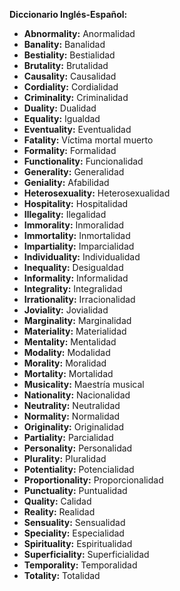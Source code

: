 
**Diccionario Inglés-Español:**

*   **Abnormality:** Anormalidad
*   **Banality:** Banalidad
*   **Bestiality:** Bestialidad
*   **Brutality:** Brutalidad
*   **Causality:** Causalidad
*   **Cordiality:** Cordialidad
*   **Criminality:** Criminalidad
*   **Duality:** Dualidad
*   **Equality:** Igualdad
*   **Eventuality:** Eventualidad
*   **Fatality:** Víctima mortal muerto
*   **Formality:** Formalidad
*   **Functionality:** Funcionalidad
*   **Generality:** Generalidad
*   **Geniality:** Afabilidad
*   **Heterosexuality:** Heterosexualidad
*   **Hospitality:** Hospitalidad
*   **Illegality:** Ilegalidad
*   **Immorality:** Inmoralidad
*   **Immortality:** Inmortalidad
*   **Impartiality:** Imparcialidad
*   **Individuality:** Individualidad
*   **Inequality:** Desigualdad
*   **Informality:** Informalidad
*   **Integrality:** Integralidad
*   **Irrationality:** Irracionalidad
*   **Joviality:** Jovialidad
*   **Marginality:** Marginalidad
*   **Materiality:** Materialidad
*   **Mentality:** Mentalidad
*   **Modality:** Modalidad
*   **Morality:** Moralidad
*   **Mortality:** Mortalidad
*   **Musicality:** Maestría musical
*   **Nationality:** Nacionalidad
*   **Neutrality:** Neutralidad
*   **Normality:** Normalidad
*   **Originality:** Originalidad
*   **Partiality:** Parcialidad
*   **Personality:** Personalidad
*   **Plurality:** Pluralidad
*   **Potentiality:** Potencialidad
*   **Proportionality:** Proporcionalidad
*   **Punctuality:** Puntualidad
*   **Quality:** Calidad
*   **Reality:** Realidad
*   **Sensuality:** Sensualidad
*   **Speciality:** Especialidad
*   **Spirituality:** Espiritualidad
*   **Superficiality:** Superficialidad
*   **Temporality:** Temporalidad
*   **Totality:** Totalidad
